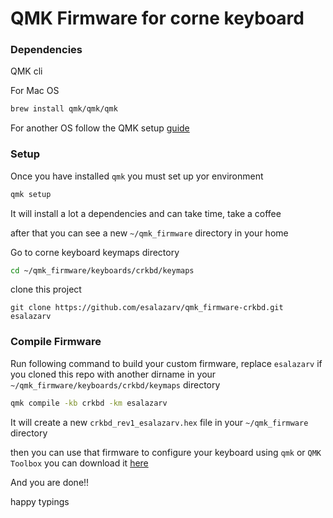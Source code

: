 # QMK Firmware for corne keyboard


### Dependencies 
QMK cli

For Mac OS 

```sh
brew install qmk/qmk/qmk
```

For another OS follow the QMK setup [guide](https://beta.docs.qmk.fm/tutorial/newbs_getting_started)


### Setup

Once you have installed `qmk` you must set up yor environment

```sh
qmk setup
````

It will install a lot a dependencies and can take time, take a coffee

after that you can see a new  `~/qmk_firmware` directory in your home 

Go to corne keyboard keymaps directory 

```sh
cd ~/qmk_firmware/keyboards/crkbd/keymaps
```

clone this project 

```
git clone https://github.com/esalazarv/qmk_firmware-crkbd.git esalazarv
```

### Compile Firmware

Run following command to build your custom firmware, replace `esalazarv` if you cloned this repo with another dirname in your 
`~/qmk_firmware/keyboards/crkbd/keymaps` directory

```sh
qmk compile -kb crkbd -km esalazarv
```

It will create a new `crkbd_rev1_esalazarv.hex` file in your `~/qmk_firmware` directory 

then you can use that firmware to configure your keyboard using `qmk` or `QMK Toolbox` you can download it [here](https://github.com/qmk/qmk_toolbox/releases)

And you are done!!

happy typings

